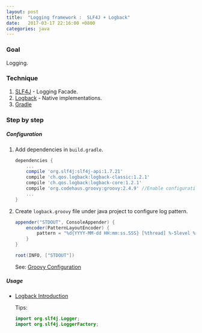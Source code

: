 ```yaml
---
layout: post
title:  "Logging framework :  SLF4J + Logback"
date:   2017-03-17 22:16:00 +0800
categories: java
---
```

### Goal
Logging.

### Technique
1.	[SLF4J][slf4j] - Logging Facade.
2.	[Logback][logback] - Native implementations.
3.	[Gradle][gradle]

[slf4j]: https://www.slf4j.org/
[logback]: https://logback.qos.ch/
[gradle]: https://gradle.org/

### Step by step
##### Configuration
1.	Add dependencies in `build.gradle`.
	```gradle
	dependencies {
		...
		compile 'org.slf4j:slf4j-api:1.7.21'
		compile 'ch.qos.logback:logback-classic:1.2.1'
		compile 'ch.qos.logback:logback-core:1.2.1'
		compile 'org.codehaus.groovy:groovy:2.4.9' //Enable configuration using groovy.
		...
	}
	```

2.	Create ``logback.groovy`` file under java project to configure log pattern.
	```groovy
	appender("STDOUT", ConsoleAppender) {
		encoder(PatternLayoutEncoder) {
			pattern = "%d{YYYY-MM-dd HH:mm:ss.SSS} [%thread] %-5level %logger{15} - %msg %n"
		}
	}

	root(INFO, ["STDOUT"])
	```
	See: [Groovy Configuration][groovy-configuration]

[groovy-configuration]: https://logback.qos.ch/manual/groovy.html

##### Usage
-	[Logback Introduction][logback-intro]
	
	Tips:
	```java
	import org.slf4j.Logger;
	import org.slf4j.LoggerFactory;
	```



[logback-intro]: https://logback.qos.ch/manual/introduction.html